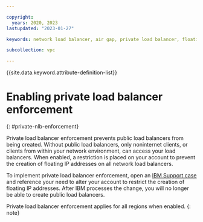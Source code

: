 ```yaml
---

copyright:
  years: 2020, 2023
lastupdated: "2023-01-27"

keywords: network load balancer, air gap, private load balancer, floating ip

subcollection: vpc

---
```


{{site.data.keyword.attribute-definition-list}}

# Enabling private load balancer enforcement
{: #private-nlb-enforcement}

Private load balancer enforcement prevents public load balancers from being created. Without public load balancers, only noninternet clients, or clients from within your network environment, can access your load balancers. When enabled, a restriction is placed on your account to prevent the creation of floating IP addresses on all network load balancers.

To implement private load balancer enforcement, open an [IBM Support case](/docs/get-support?topic=get-support-using-avatar) and reference your need to alter your account to restrict the creation of floating IP addresses. After IBM processes the change, you will no longer be able to create public load balancers.

Private load balancer enforcement applies for all regions when enabled.
{: note}
